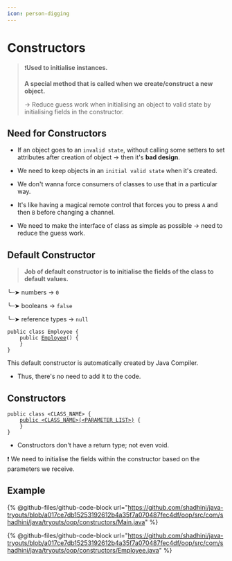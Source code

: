 ```yaml
---
icon: person-digging
---
```


# Constructors

> ❗**Used to initialise instances.**
>
> **A special method that is called when we create/construct a new object.**
>
> \-> Reduce guess work when initialising an object to valid state by initialising fields in the constructor.

## Need for Constructors

* If an object goes to an `invalid state`, without calling some setters to set attributes after creation of object -> then it's **bad design**.
* We need to keep objects in an `initial valid state` when it's created.



* We don't wanna force consumers of classes to use that in a particular way.
* It's like having a magical remote control that forces you to press `A` and then `B` before changing a channel.
* We need to make the interface of class as simple as possible -> need to reduce the guess work.



## Default Constructor

> **Job of default constructor is to initialise the fields of the class to default values.**

╰┈➤ numbers -> `0`

╰┈➤ booleans -> `false`

╰┈➤ reference types -> `null`

<pre class="language-java"><code class="lang-java">public class Employee {
    public <a data-footnote-ref href="#user-content-fn-1">Employee</a>() {
    }
}
</code></pre>

This default constructor is automatically created by Java Compiler.&#x20;

* Thus, there's no need to add it to the code.



## Constructors

<pre class="language-java"><code class="lang-java">public class &#x3C;CLASS_NAME> {
    <a data-footnote-ref href="#user-content-fn-2">public &#x3C;CLASS_NAME>(&#x3C;PARAMETER_LIST>)</a> {
    }
}
</code></pre>

* Constructors don't have a return type; not even void.

❗ We need to initialise the fields  within the constructor based on the parameters we receive.&#x20;



## Example

{% @github-files/github-code-block url="https://github.com/shadhini/java-tryouts/blob/a017ce7db15253192612b4a35f7a070487fec4df/oop/src/com/shadhini/java/tryouts/oop/constructors/Main.java" %}

{% @github-files/github-code-block url="https://github.com/shadhini/java-tryouts/blob/a017ce7db15253192612b4a35f7a070487fec4df/oop/src/com/shadhini/java/tryouts/oop/constructors/Employee.java" %}





[^1]: \<CLASS\_NAME>

[^2]: constructor
